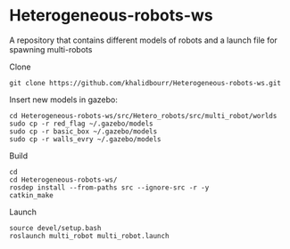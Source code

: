 # Heterogeneous-robots-ws
A repository that contains different models of robots and a launch file for spawning multi-robots 

Clone
```
git clone https://github.com/khalidbourr/Heterogeneous-robots-ws.git
```

Insert new models in gazebo:
```
cd Heterogeneous-robots-ws/src/Hetero_robots/src/multi_robot/worlds
sudo cp -r red_flag ~/.gazebo/models
sudo cp -r basic_box ~/.gazebo/models
sudo cp -r walls_evry ~/.gazebo/models
```
Build 
```
cd
cd Heterogeneous-robots-ws/
rosdep install --from-paths src --ignore-src -r -y
catkin_make
```
Launch
```
source devel/setup.bash
roslaunch multi_robot multi_robot.launch
```
